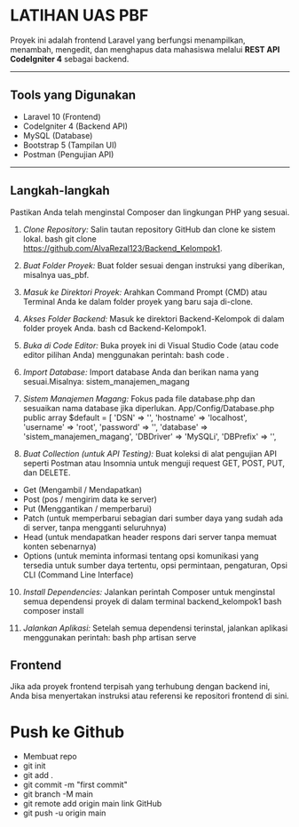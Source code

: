 # LATIHAN UAS PBF

Proyek ini adalah frontend Laravel yang berfungsi menampilkan, menambah, mengedit, dan menghapus data mahasiswa melalui **REST API CodeIgniter 4** sebagai backend.

---

##  Tools yang Digunakan

- Laravel 10 (Frontend)
- CodeIgniter 4 (Backend API)
- MySQL (Database)
- Bootstrap 5 (Tampilan UI)
- Postman (Pengujian API)

---
## Langkah-langkah 
Pastikan Anda telah menginstal Composer dan lingkungan PHP yang sesuai.

1.  *Clone Repository:*
    Salin tautan repository GitHub dan clone ke sistem lokal.
    bash
    git clone https://github.com/AlvaRezal123/Backend_Kelompok1.
    

2.  *Buat Folder Proyek:*
    Buat folder sesuai dengan instruksi yang diberikan, misalnya uas_pbf.

3.  *Masuk ke Direktori Proyek:*
    Arahkan Command Prompt (CMD) atau Terminal Anda ke dalam folder proyek yang baru saja di-clone.
    

4.  *Akses Folder Backend:*
    Masuk ke direktori Backend-Kelompok di dalam folder proyek Anda.
    bash
    cd Backend-Kelompok1.
    

5.  *Buka di Code Editor:*
    Buka proyek ini di Visual Studio Code (atau code editor pilihan Anda) menggunakan perintah:
    bash
    code .

6.  *Import Database:*
    Import database Anda dan berikan nama yang sesuai.Misalnya: sistem_manajemen_magang

7.  *Sistem Manajemen Magang:*
    Fokus pada file database.php dan sesuaikan nama database jika diperlukan. 
App/Config/Database.php
     public array $default = [
        'DSN'          => '',
        'hostname'     => 'localhost',
        'username'     => 'root',
        'password'     => '',
        'database'     => 'sistem_manajemen_magang',
        'DBDriver'     => 'MySQLi',
        'DBPrefix'     => '',

8.  *Buat Collection (untuk API Testing):*
    Buat koleksi di alat pengujian API seperti Postman atau Insomnia untuk menguji request GET, POST, PUT, dan DELETE.
- Get (Mengambil / Mendapatkan)
- Post (pos / mengirim data ke server)
- Put (Menggantikan / memperbarui)
- Patch (untuk memperbarui sebagian dari sumber daya yang sudah ada di server, tanpa mengganti seluruhnya)
- Head (untuk mendapatkan header respons dari server tanpa memuat konten sebenarnya)
- Options (untuk meminta informasi tentang opsi komunikasi yang tersedia untuk sumber daya tertentu, opsi permintaan, pengaturan, Opsi CLI (Command Line Interface)



10.  *Install Dependencies:*
    Jalankan perintah Composer untuk menginstal semua dependensi proyek di dalam terminal backend_kelompok1
    bash
    composer install
    

11.  *Jalankan Aplikasi:*
    Setelah semua dependensi terinstal, jalankan aplikasi menggunakan perintah:
    bash
    php artisan serve

## Frontend

Jika ada proyek frontend terpisah yang terhubung dengan backend ini, Anda bisa menyertakan instruksi atau referensi ke repositori frontend di sini.



# Push ke Github

- Membuat repo
- git init
- git add .
- git commit -m "first commit"
- git branch -M main
- git remote add origin main link GitHub
- git push -u origin main


